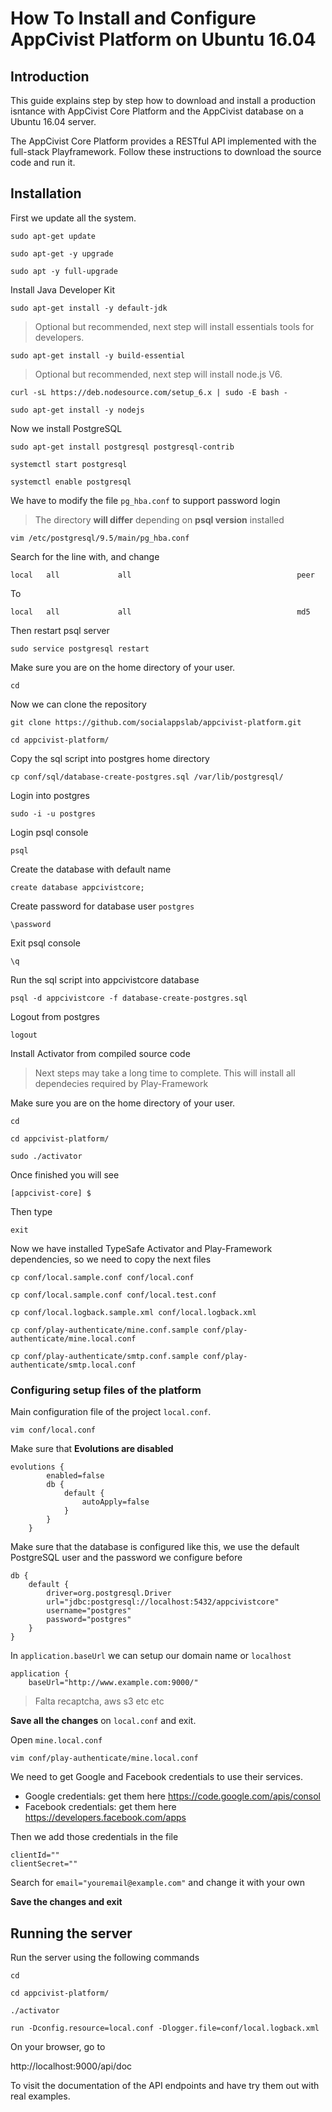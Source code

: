 # How To Install and Configure AppCivist Platform on Ubuntu 16.04

## Introduction
This guide explains step by step how to download and install a production isntance with AppCivist Core Platform and the AppCivist database on a Ubuntu 16.04 server.

The AppCivist Core Platform provides a RESTful API implemented with the full-stack Playframework. Follow these instructions to download the source code and run it.

## Installation

First we update all the system.

`sudo apt-get update`

`sudo apt-get -y upgrade`

`sudo apt -y full-upgrade`

Install Java Developer Kit

`sudo apt-get install -y default-jdk`

> Optional but recommended, next step will install essentials tools for developers.


`sudo apt-get install -y build-essential`

> Optional but recommended, next step will install node.js V6.


`curl -sL https://deb.nodesource.com/setup_6.x | sudo -E bash -`

`sudo apt-get install -y nodejs`


Now we install PostgreSQL

`sudo apt-get install postgresql postgresql-contrib`

`systemctl start postgresql`

`systemctl enable postgresql`

We have to modify the file `pg_hba.conf` to support password login

> The directory **will differ** depending on **psql version** installed


`vim /etc/postgresql/9.5/main/pg_hba.conf`

Search for the line with, and change 

`local   all             all                                     peer`

To

`local   all             all                                     md5`

Then restart psql server

`sudo service postgresql restart`

Make sure you are on the home directory of your user.

`cd`

Now we can clone the repository

`git clone https://github.com/socialappslab/appcivist-platform.git`

`cd appcivist-platform/`

Copy the sql script into postgres home directory

`cp conf/sql/database-create-postgres.sql /var/lib/postgresql/`

Login into postgres 

`sudo -i -u postgres`

Login psql console

`psql`

Create the database with default name

`create database appcivistcore;`

Create password for database user `postgres`

`\password`

Exit psql console

`\q`

Run the sql script into appcivistcore database


`psql -d appcivistcore -f database-create-postgres.sql`

Logout from postgres

`logout`

Install Activator from compiled source code

> Next steps may take a long time to complete. This will install all dependecies required by Play-Framework


Make sure you are on the home directory of your user.

`cd`

`cd appcivist-platform/`

`sudo ./activator`

Once finished you will see

`[appcivist-core] $ `

Then type 

`exit`

Now we have installed TypeSafe Activator and Play-Framework dependencies, so we need to copy the next files 

`cp conf/local.sample.conf conf/local.conf`

`cp conf/local.sample.conf conf/local.test.conf`
 
`cp conf/local.logback.sample.xml conf/local.logback.xml`
 
`cp conf/play-authenticate/mine.conf.sample conf/play-authenticate/mine.local.conf`

`cp conf/play-authenticate/smtp.conf.sample conf/play-authenticate/smtp.local.conf`

### Configuring setup files of the platform

Main configuration file of the project `local.conf`.

`vim conf/local.conf`

Make sure that **Evolutions are disabled**
```
evolutions {
        enabled=false
        db {
            default {
                autoApply=false
            }
        }
    }
```
Make sure that the database is configured like this, we use the default PostgreSQL user and the password we configure before

```
db {
    default {
        driver=org.postgresql.Driver
        url="jdbc:postgresql://localhost:5432/appcivistcore"
        username="postgres"
        password="postgres"
    }
}
```
In `application.baseUrl` we can setup our domain name or `localhost`
```
application {
    baseUrl="http://www.example.com:9000/"
```

> Falta recaptcha, aws s3 etc etc


**Save all the changes** on `local.conf` and exit.

Open `mine.local.conf`

`vim conf/play-authenticate/mine.local.conf`

We need to get Google and Facebook credentials to use their services.

* Google credentials: get them here https://code.google.com/apis/consol
* Facebook credentials: get them here https://developers.facebook.com/apps

Then we add those credentials in the file
```
clientId=""
clientSecret=""
```

Search for `email="youremail@example.com"` and change it with your own

**Save the changes and exit**








## Running the server

Run the server using the following commands

`cd`

`cd appcivist-platform/`

`./activator`

`run -Dconfig.resource=local.conf -Dlogger.file=conf/local.logback.xml`

On your browser, go to 

http://localhost:9000/api/doc 

To visit the documentation of the API endpoints and have try them out with real examples.

